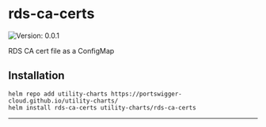 # rds-ca-certs

![Version: 0.0.1](https://img.shields.io/badge/Version-0.0.1-informational?style=flat-square)

RDS CA cert file as a ConfigMap

## Installation
```
helm repo add utility-charts https://portswigger-cloud.github.io/utility-charts/
helm install rds-ca-certs utility-charts/rds-ca-certs
```

---

